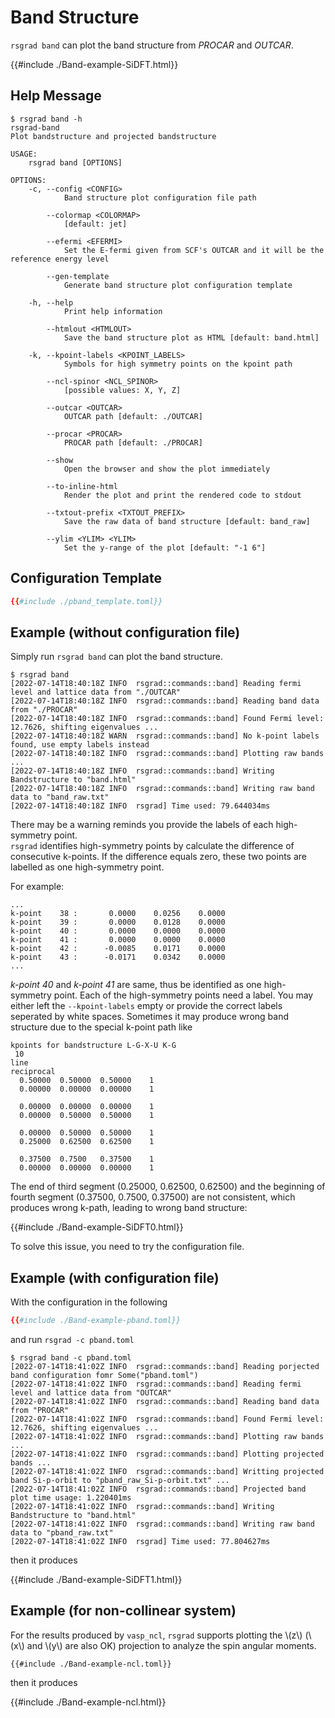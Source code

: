 # Band Structure

`rsgrad band` can plot the band structure from _PROCAR_ and _OUTCAR_.

{{#include ./Band-example-SiDFT.html}}

## Help Message
```shell
$ rsgrad band -h
rsgrad-band
Plot bandstructure and projected bandstructure

USAGE:
    rsgrad band [OPTIONS]

OPTIONS:
    -c, --config <CONFIG>
            Band structure plot configuration file path

        --colormap <COLORMAP>
            [default: jet]

        --efermi <EFERMI>
            Set the E-fermi given from SCF's OUTCAR and it will be the reference energy level

        --gen-template
            Generate band structure plot configuration template

    -h, --help
            Print help information

        --htmlout <HTMLOUT>
            Save the band structure plot as HTML [default: band.html]

    -k, --kpoint-labels <KPOINT_LABELS>
            Symbols for high symmetry points on the kpoint path

        --ncl-spinor <NCL_SPINOR>
            [possible values: X, Y, Z]

        --outcar <OUTCAR>
            OUTCAR path [default: ./OUTCAR]

        --procar <PROCAR>
            PROCAR path [default: ./PROCAR]

        --show
            Open the browser and show the plot immediately

        --to-inline-html
            Render the plot and print the rendered code to stdout

        --txtout-prefix <TXTOUT_PREFIX>
            Save the raw data of band structure [default: band_raw]

        --ylim <YLIM> <YLIM>
            Set the y-range of the plot [default: "-1 6"]
```

## Configuration Template

```toml
{{#include ./pband_template.toml}}
```

## Example (without configuration file)

Simply run `rsgrad band` can plot the band structure. 

```shell
$ rsgrad band
[2022-07-14T18:40:18Z INFO  rsgrad::commands::band] Reading fermi level and lattice data from "./OUTCAR"
[2022-07-14T18:40:18Z INFO  rsgrad::commands::band] Reading band data from "./PROCAR"
[2022-07-14T18:40:18Z INFO  rsgrad::commands::band] Found Fermi level: 12.7626, shifting eigenvalues ...
[2022-07-14T18:40:18Z WARN  rsgrad::commands::band] No k-point labels found, use empty labels instead
[2022-07-14T18:40:18Z INFO  rsgrad::commands::band] Plotting raw bands ...
[2022-07-14T18:40:18Z INFO  rsgrad::commands::band] Writing Bandstructure to "band.html"
[2022-07-14T18:40:18Z INFO  rsgrad::commands::band] Writing raw band data to "band_raw.txt"
[2022-07-14T18:40:18Z INFO  rsgrad] Time used: 79.644034ms
```

There may be a warning reminds you provide the labels of each high-symmetry point.  
`rsgrad` identifies high-symmetry points by calculate the difference of consecutive k-points.
If the difference equals zero, these two points are labelled as one high-symmetry point.  

For example:
```
...
k-point    38 :       0.0000    0.0256    0.0000
k-point    39 :       0.0000    0.0128    0.0000
k-point    40 :       0.0000    0.0000    0.0000
k-point    41 :       0.0000    0.0000    0.0000
k-point    42 :      -0.0085    0.0171    0.0000
k-point    43 :      -0.0171    0.0342    0.0000
...
```
_k-point 40_ and _k-point 41_ are same, thus be identified as one high-symmetry point. Each of the high-symmetry
points need a label. You may either left the `--kpoint-labels` empty or provide the correct labels seperated
by white spaces. Sometimes it may produce wrong band structure due to the special k-point path like

```
kpoints for bandstructure L-G-X-U K-G
 10
line
reciprocal
  0.50000  0.50000  0.50000    1
  0.00000  0.00000  0.00000    1

  0.00000  0.00000  0.00000    1
  0.00000  0.50000  0.50000    1

  0.00000  0.50000  0.50000    1
  0.25000  0.62500  0.62500    1

  0.37500  0.7500   0.37500    1
  0.00000  0.00000  0.00000    1
```

The end of third segment (0.25000, 0.62500, 0.62500) and the beginning of fourth segment (0.37500, 0.7500, 0.37500) 
are not consistent, which produces wrong k-path, leading to wrong band structure:

{{#include ./Band-example-SiDFT0.html}}

To solve this issue, you need to try the configuration file.

## Example (with configuration file)

With the configuration in the following

```toml
{{#include ./Band-example-pband.toml}}
```

and run `rsgrad -c pband.toml`

```shell
$ rsgrad band -c pband.toml
[2022-07-14T18:41:02Z INFO  rsgrad::commands::band] Reading porjected band configuration fomr Some("pband.toml")
[2022-07-14T18:41:02Z INFO  rsgrad::commands::band] Reading fermi level and lattice data from "OUTCAR"
[2022-07-14T18:41:02Z INFO  rsgrad::commands::band] Reading band data from "PROCAR"
[2022-07-14T18:41:02Z INFO  rsgrad::commands::band] Found Fermi level: 12.7626, shifting eigenvalues ...
[2022-07-14T18:41:02Z INFO  rsgrad::commands::band] Plotting raw bands ...
[2022-07-14T18:41:02Z INFO  rsgrad::commands::band] Plotting projected bands ...
[2022-07-14T18:41:02Z INFO  rsgrad::commands::band] Writting projected band Si-p-orbit to "pband_raw_Si-p-orbit.txt" ...
[2022-07-14T18:41:02Z INFO  rsgrad::commands::band] Projected band plot time usage: 1.220401ms
[2022-07-14T18:41:02Z INFO  rsgrad::commands::band] Writing Bandstructure to "band.html"
[2022-07-14T18:41:02Z INFO  rsgrad::commands::band] Writing raw band data to "pband_raw.txt"
[2022-07-14T18:41:02Z INFO  rsgrad] Time used: 77.804627ms
```

then it produces

{{#include ./Band-example-SiDFT1.html}}

## Example (for non-collinear system)

For the results produced by `vasp_ncl`, `rsgrad` supports plotting the \\(z\\) (\\(x\\) and \\(y\\) are also OK) projection to
analyze the spin angular moments.

```
{{#include ./Band-example-ncl.toml}}
```

then it produces

{{#include ./Band-example-ncl.html}}
